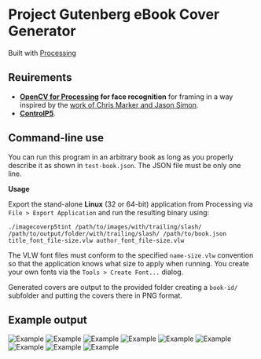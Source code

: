Project Gutenberg eBook Cover Generator
================

Built with [Processing](http://processing.org)

## Reuirements

- **[OpenCV for Processing](https://github.com/atduskgreg/opencv-processing) for face recognition** for framing in a way inspired by the [work of Chris Marker and Jason Simon](http://www.lightindustry.org/simon_marker.jpg).
- **[ControlP5](http://www.sojamo.de/libraries/controlP5/)**.

## Command-line use
You can run this program in an arbitrary book as long as you properly describe it as shown in `test-book.json`. The JSON file must be only one line.

**Usage**

Export the stand-alone **Linux** (32 or 64-bit) application from Processing via `File > Export Application` and run the resulting binary using:

`./imagecoverp5tint /path/to/images/with/trailing/slash/ /path/to/output/folder/with/trailing/slash/ /path/to/book.json title_font_file-size.vlw author_font_file-size.vlw`

The VLW font files must conform to the specified `name-size.vlw` convention so that the application knows what size to apply when running. You create your own fonts via the `Tools > Create Font...` dialog.

Generated covers are output to the provided folder creating a `book-id/` subfolder and putting the covers there in PNG format.

## Example output

![Example](https://github.com/mgiraldo/imagecoverp5tint/blob/master/output/example1.png)
![Example](https://github.com/mgiraldo/imagecoverp5tint/blob/master/output/example7.png)
![Example](https://github.com/mgiraldo/imagecoverp5tint/blob/master/output/example8.png)
![Example](https://github.com/mgiraldo/imagecoverp5tint/blob/master/output/example2.png)
![Example](https://github.com/mgiraldo/imagecoverp5tint/blob/master/output/example3.png)
![Example](https://github.com/mgiraldo/imagecoverp5tint/blob/master/output/example4.png)
![Example](https://github.com/mgiraldo/imagecoverp5tint/blob/master/output/example5.png)
![Example](https://github.com/mgiraldo/imagecoverp5tint/blob/master/output/example6.png)
![Example](https://github.com/mgiraldo/imagecoverp5tint/blob/master/output/example9.png)
